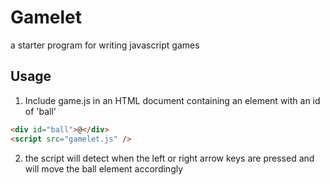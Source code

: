 # Gamelet

a starter program for writing javascript games

## Usage

1.  Include game.js in an HTML document containing an element with an id of 'ball'

```html
<div id="ball">@</div>
<script src="gamelet.js" />
```

2. the script will detect when the left or right arrow keys are pressed and will move the ball element accordingly
